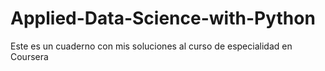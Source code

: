 # Applied-Data-Science-with-Python
Este es un cuaderno con mis soluciones al curso de especialidad en Coursera

